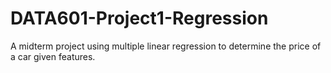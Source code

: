# DATA601-Project1-Regression
A midterm project using multiple linear regression to determine the price of a car given features.
